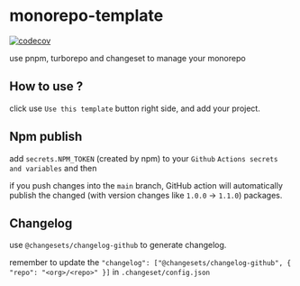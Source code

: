 # monorepo-template

[![codecov](https://codecov.io/gh/sonofmagic/monorepo-template/branch/main/graph/badge.svg?token=mWA3D53rSl)](https://codecov.io/gh/sonofmagic/monorepo-template)

use pnpm, turborepo and changeset to manage your monorepo

## How to use ?

click use `Use this template` button right side, and add your project.

## Npm publish

add `secrets.NPM_TOKEN` (created by npm) to your `Github` `Actions secrets and variables` and then

if you push changes into the `main` branch, GitHub action will automatically publish the changed (with version changes like `1.0.0` -> `1.1.0`) packages.

## Changelog

use `@changesets/changelog-github` to generate changelog.

remember to update the `"changelog": ["@changesets/changelog-github", { "repo": "<org>/<repo>" }]` in `.changeset/config.json`
